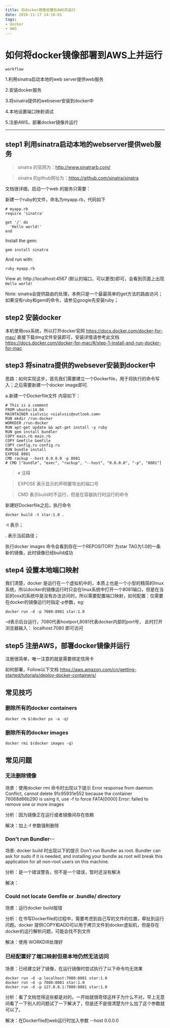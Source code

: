 ```yaml
---
title: 将docker镜像部署到AWS并运行
date: 2016-11-17 14:16:01
tags:
- docker
- AWS
---
```


# 如何将docker镜像部署到AWS上并运行


`workflow`

1.利用sinatra启动本地的web server提供web服务

2.安装docker服务

3.将sinatra提供的websever安装到docker中

4.本地设置端口映射调试

5.注册AWS，部署docker镜像并运行


-----------------------------
## step1 利用sinatra启动本地的webserver提供web服务
> sinatra 的官网为：http://www.sinatrarb.com/

> sinatra 的github网址为：https://github.com/sinatra/sinatra

文档很详细，启动一个web 的服务只需要：

新建一个ruby的文件，命名为myapp.rb，代码如下
```
# myapp.rb
require 'sinatra'

get '/' do
  'Hello world!'
end
```

Install the gem:
```
gem install sinatra
```

And run with:
```
ruby myapp.rb
```

View at: http://localhost:4567 (默认的端口，可以更改)即可，会看到页面上出现`Hello world!`

Note: sinatra会提供路由的处理，本例只是一个最最简单的get方法的路由访问；
如果没有ruby和gem的命令，请参见google先安装ruby；

## step2 安装docker
本机使用osx系统，所以打开docker官网 https://docs.docker.com/docker-for-mac/  直接下载dmg文件安装即可，安装详情请参考此文档 https://docs.docker.com/docker-for-mac/#/step-1-install-and-run-docker-for-mac

## step3 将sinatra提供的websever安装到docker中
思路：如何实现这步，首先我们需要建立一个Dockerfile，用于将执行的命令写入；之后需要新建一个docker image即可.

a.新建一个Dockerfile文件
内容如下：
```
# This is a comment
FROM ubuntu:14.04
MAINTAINER sialvsic <sialvsic@outlook.com>
RUN mkdir /run-docker
WORKDIR /run-docker
RUN apt-get update && apt-get install -y ruby
RUN gem install bundler
COPY main.rb main.rb
COPY Gemfile Gemfile
COPY config.ru config.ru
RUN bundle install
EXPOSE 8081
CMD rackup --host 0.0.0.0 -p 8081
# CMD ["bundle", "exec", "rackup", "--host", "0.0.0.0", "-p", "8081"]
```

> `#` 注释

> EXPOSE 表示显示的声明要导出的端口号

> CMD 表示build时不运行，但是在容器执行时运行的命令

新建好Dockerfile之后，执行命令
```
docker build -t star:1.0 .  
```

-t 表示；

. 表示当前路径；

执行docker images 命令会看到存在一个REPOSITORY 为star TAG为1.0的一条新的镜像，此时镜像已经build成功

## step4 设置本地端口映射
我们清楚，docker 是运行在一个虚拟机中的，本质上也是一个小型的精简的linux系统，所以docker的镜像运行时只会在linux系统中打开一个8081端口，但是在当前的osx的系统中是没有办法访问的，所以需要配置端口映射，如何配置：仅需要在docker的镜像运行时指定-p参数，eg:
```
docker run -d -p 7080:8081 star:1.0
```
-d表示后台运行，7080代表hostport,8081代表docker内部的port号，
此时打开浏览器输入： localhost:7080 即可访问

## step5 注册AWS，部署docker镜像并运行
注册很简单，唯一注意的就是需要绑定信用卡

如何部署，Follow以下文档
https://aws.amazon.com/cn/getting-started/tutorials/deploy-docker-containers/

## 常见技巧
### 删除所有的docker containers
```
docker rm $(docker ps -a -q)
```

### 删除所有的docker images
```
docker rmi $(docker images -q)
```


## 常见问题
### 无法删除镜像
场景：使用docker rmi 命令时出现以下提示
Error response from daemon: Conflict, cannot delete 91c95931e552 because the container 76068d66b290 is using it, use -f to force FATA[0000] Error: failed to remove one or more images  

分析：因为镜像正在运行或者镜像间存在依赖

解决：加上-f 参数强制删除

### Don't run Bundler···
场景: docker build 时出现以下的提示
Don't run Bundler as root. Bundler can ask for sudo if it is needed, and
installing your bundle as root will break this application for all non-root
users on this machine.

分析：是一个错误警告，但不是一个错误，暂时还没有解决

解决：

### Could not locate Gemfile or .bundle/ directory
场景：运行docker build报错

分析：在书写Dockerfile的过程中，需要考虑到自己写的文件的位置，牵扯到运行问题。docker 提供COPY和ADD可以用于拷贝文件到docker虚拟机，但是存在docker的运行解析问题，可能会找不到文件

解决：使用 WORKDIR处理好

### 已经配置好了端口映射但是本地仍然无法访问
场景：已经建立好了镜像，在运行镜像时尝试执行了以下命令均无效果
```
docker run -d -p localhost:7080:8081 star:1.0
docker run -d -p 7080:8081 star:1.0
docker run -d -p 127.0.0.1:7080:8081 star:1.0
```

分析：看了文档觉得这些都是对的，一开始就很奇怪这样子为什么不对，早上无意间看了一下别人的问题试了一下解决了，但是还不是很清楚为什么加了这个参数就可以了。

解决：在Dockerfile的web运行时加入参数 --host 0.0.0.0
